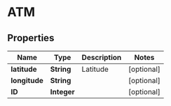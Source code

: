 
# ATM

## Properties
Name | Type | Description | Notes
------------ | ------------- | ------------- | -------------
**latitude** | **String** | Latitude |  [optional]
**longitude** | **String** |  |  [optional]
**ID** | **Integer** |  |  [optional]



